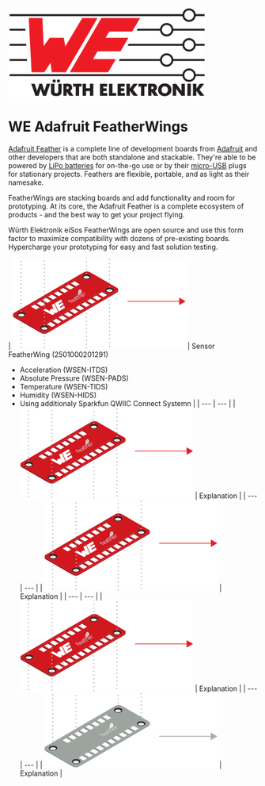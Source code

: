 ![WE Logo](assets/WE_Logo_small_t.png)

# WE Adafruit FeatherWings

[Adafruit Feather](https://www.adafruit.com/category/943) is a complete line of development boards from [Adafruit](https://www.adafruit.com/) and other developers that are both standalone and stackable. They're able to be powered by [LiPo batteries](https://en.wikipedia.org/wiki/Lithium_polymer_battery) for on-the-go use or by their [micro-USB](https://en.wikipedia.org/wiki/USB_hardware) plugs for stationary projects. Feathers are flexible, portable, and as light as their namesake.

FeatherWings are stacking boards and add functionality and room for prototyping. At its core, the Adafruit Feather is a complete ecosystem of products - and the best way to get your project flying.

Würth Elektronik eiSos FeatherWings are open source and use this form factor to maximize compatibility with dozens of pre-existing boards.
Hypercharge your prototyping for easy and fast solution testing.

| ![WE FeatherWings](assets/Stacked-FeatherWings-single-board.png) | Sensor FeatherWing (2501000201291)
* Acceleration (WSEN-ITDS)
* Absolute Pressure (WSEN-PADS)
* Temperature (WSEN-TIDS)
* Humidity (WSEN-HIDS)
* Using additionaly Sparkfun QWIIC Connect Systemn |
| --- | --- |
| ![WE FeatherWings](assets/Stacked-FeatherWings-single-board.png) | Explanation |
| --- | --- |
| ![WE FeatherWings](assets/Stacked-FeatherWings-single-board.png) | Explanation |
| --- | --- |
| ![WE FeatherWings](assets/Stacked-FeatherWings-single-board.png) | Explanation |
| --- | --- |
| ![Adafruit Feather](assets/Stacked-FeatherWings-single-board-Mx.png) | Explanation |


